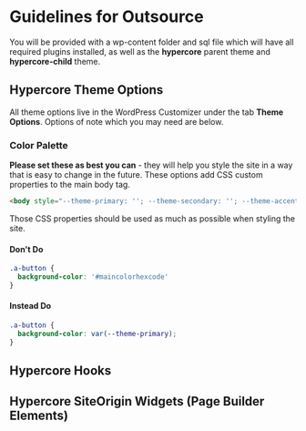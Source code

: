 # Guidelines for Outsource

You will be provided with a wp-content folder and sql file which will have all required plugins installed, as well as the **hypercore** parent theme and **hypercore-child** theme.

## Hypercore Theme Options

All theme options live in the WordPress Customizer under the tab **Theme Options**. Options of note which you may need are below.

### Color Palette

**Please set these as best you can** - they will help you style the site in a way that is easy to change in the future. These options add CSS custom properties to the main body tag.

```html
<body style="--theme-primary: ''; --theme-secondary: ''; --theme-accent: ''; --theme-accent-action: '';"></body>
```

Those CSS properties should be used as much as possible when styling the site.

#### Don't Do

```css
.a-button {
  background-color: '#maincolorhexcode'
}
```

#### Instead Do

```css
.a-button {
  background-color: var(--theme-primary);
}
```

## Hypercore Hooks

## Hypercore SiteOrigin Widgets (Page Builder Elements)